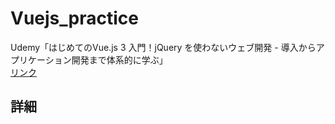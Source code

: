 # Vuejs_practice
Udemy「はじめてのVue.js 3 入門！jQuery を使わないウェブ開発 - 導入からアプリケーション開発まで体系的に学ぶ」
<br>
<a href="https://www.udemy.com/share/1020Xs3@1TXQ1oezYFZ7H1bzs_T-eRwchpKZE5hUjBvtxYQJqv73S_3JBceECLpIZ57OVWdXfQ==/">リンク</a>

## 詳細
